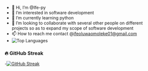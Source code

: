 - 👋 Hi, I’m @Ife-py
- 👀 I’m interested in software development
- 🌱 I’m currently learning python 
- 💞️ I’m looking to collaborate with several other people on different projects so as to expand my scope of software development
- 📫 How to reach me contact @ifeoluwaomoleke01@gmail.com
- ![Top Languages](https://github-readme-stats.vercel.app/api/top-langs/?username=Ife-py&layout=compact&theme=highcontrast)
### 🔥  GitHub Streak
-[![GitHub Streak](https://streak-stats.demolab.com?user=Ife-py&theme=radical)](https://git.io/streak-stats)






<!---
Ife-py/Ife-py is a ✨ special ✨ repository because its `README.md` (this file) appears on your GitHub profile.
You can click the Preview link to take a look at your changes.
--->
